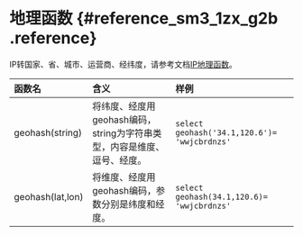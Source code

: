 # 地理函数 {#reference_sm3_1zx_g2b .reference}

IP转国家、省、城市、运营商、经纬度，请参考文档[IP地理函数](intl.zh-CN/用户指南/实时分析/分析语法与函数/IP地理函数.md)。

|函数名|含义|样例|
|:--|:-|:-|
|geohash\(string\)|将纬度、经度用geohash编码，string为字符串类型，内容是维度、逗号、经度。|`select geohash('34.1,120.6')= 'wwjcbrdnzs'`|
|geohash\(lat,lon\)|将维度、经度用geohash编码，参数分别是纬度和经度。|`select geohash(34.1,120.6)= 'wwjcbrdnzs'`|

